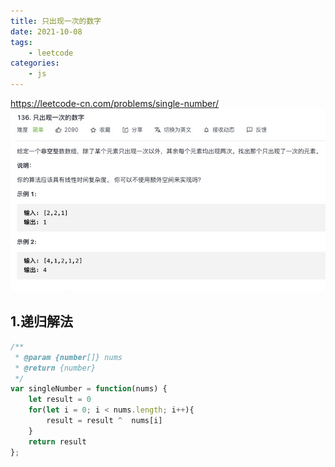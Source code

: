 ```yaml
---
title: 只出现一次的数字
date: 2021-10-08
tags:
    - leetcode
categories:
    - js
---
```


<https://leetcode-cn.com/problems/single-number/>
![只出现一次的数字](./img/136.jpg)

## 1.递归解法

```js
/**
 * @param {number[]} nums
 * @return {number}
 */
var singleNumber = function(nums) {
    let result = 0
    for(let i = 0; i < nums.length; i++){
        result = result ^  nums[i]
    }
    return result
};
```